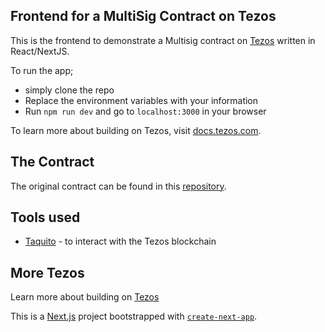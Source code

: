 ## Frontend for a MultiSig Contract on Tezos

This is the frontend to demonstrate a Multisig contract on [Tezos](https://tezos.com/) written in React/NextJS.

To run the app;

- simply clone the repo
- Replace the environment variables with your information
- Run `npm run dev` and go to `localhost:3000` in your browser

To learn more about building on Tezos, visit [docs.tezos.com](https://docs.tezos.com).

## The Contract

The original contract can be found in this [repository](https://github.com/onedebos/multisig/tree/main).

## Tools used

- [Taquito](https://tezostaquito.io/) - to interact with the Tezos blockchain

## More Tezos

Learn more about building on [Tezos](https://docs.tezos.com)

This is a [Next.js](https://nextjs.org/) project bootstrapped with [`create-next-app`](https://github.com/vercel/next.js/tree/canary/packages/create-next-app).
